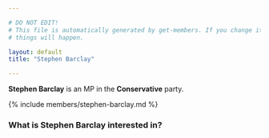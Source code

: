 ```yaml
---

# DO NOT EDIT!
# This file is automatically generated by get-members. If you change it, bad
# things will happen.

layout: default
title: "Stephen Barclay"

---
```


**Stephen Barclay** is an MP in the **Conservative** party.

{% include members/stephen-barclay.md %}

### What is Stephen Barclay interested in?


